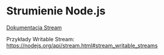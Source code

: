 Strumienie Node.js
====================

[Dokumentacja Stream](https://nodejs.org/api/stream.html)

Przykłady Writable Stream: https://nodejs.org/api/stream.html#stream_writable_streams
